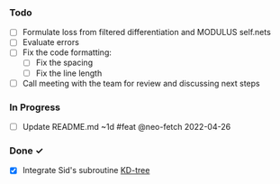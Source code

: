 ### Todo

- [ ] Formulate loss from filtered differentiation and MODULUS self.nets
- [ ] Evaluate errors  
- [ ] Fix the code formatting: 
    - [ ] Fix the spacing
    - [ ] Fix the line length
- [ ] Call meeting with the team for review and discussing next steps  

### In Progress

- [ ] Update README.md ~1d #feat @neo-fetch 2022-04-26  

### Done ✓

- [x] Integrate Sid's subroutine [KD-tree](https://github.com/neo-fetch/modulus_stuff/blob/master/src/ldc_2d_integrated_iter_0.py)  
